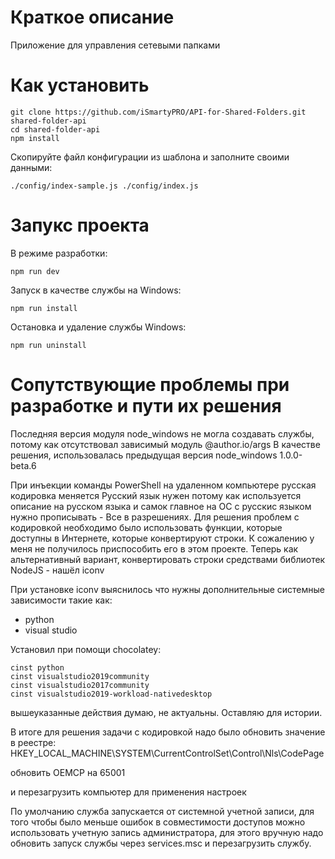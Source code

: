 # Краткое описание
Приложение для управления сетевыми папками

# Как установить
```
git clone https://github.com/iSmartyPRO/API-for-Shared-Folders.git shared-folder-api
cd shared-folder-api
npm install
```

Скопируйте файл конфигурации из шаблона и заполните своими данными:
```
./config/index-sample.js ./config/index.js
```

# Запукс проекта

В режиме разработки:
```
npm run dev
```

Запуск в качестве службы на Windows:
```
npm run install
```

Остановка и удаление службы Windows:
```
npm run uninstall
```


# Сопутствующие проблемы при разработке и пути их решения
Последняя версия модуля node_windows не могла создавать службы, потому как отсутствовал зависимый модуль @author.io/args
В качестве решения, использовалась предыдущая версия node_windows 1.0.0-beta.6

При инъекции команды PowerShell на удаленном компьютере русская кодировка меняется
Русский язык нужен потому как используется описание на русском языка и самок главное на ОС с русскис языком нужно прописывать - Все в разрешениях.
Для решения проблем с кодировкой необходимо было использовать функции, которые доступны в Интернете, которые конвертируют строки. К сожалению у меня не получилось приспособить его в этом проекте.
Теперь как альтернативный вариант, конвертировать строки средствами библиотек NodeJS - нашёл iconv

При установке iconv выяснилось что нужны дополнительные системные зависимости такие как:
* python
* visual studio

Установил при помощи chocolatey:
```
cinst python
cinst visualstudio2019community
cinst visualstudio2017community
cinst visualstudio2019-workload-nativedesktop

```

вышеуказанные действия думаю, не актуальны. Оставляю для истории.

В итоге для решения задачи с кодировкой надо было обновить значение в реестре:
HKEY_LOCAL_MACHINE\SYSTEM\CurrentControlSet\Control\Nls\CodePage

обновить OEMCP на 65001

и перезагрузить компьютер для применения настроек


По умолчанию служба запускается от системной учетной записи, для того чтобы было меньше ошибок в совместимости доступов можно использовать учетную запись администратора, для этого вручную надо обновить запуск службы через services.msc и перезагрузить службу.